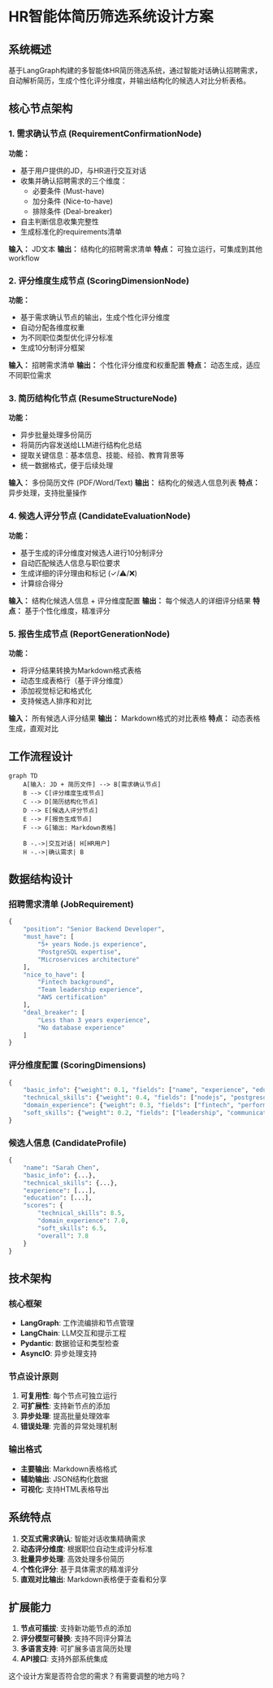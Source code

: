 # HR智能体简历筛选系统设计方案

## 系统概述
基于LangGraph构建的多智能体HR简历筛选系统，通过智能对话确认招聘需求，自动解析简历，生成个性化评分维度，并输出结构化的候选人对比分析表格。

## 核心节点架构

### 1. 需求确认节点 (RequirementConfirmationNode)
**功能：**
- 基于用户提供的JD，与HR进行交互对话
- 收集并确认招聘需求的三个维度：
  - 必要条件 (Must-have)
  - 加分条件 (Nice-to-have) 
  - 排除条件 (Deal-breaker)
- 自主判断信息收集完整性
- 生成标准化的requirements清单

**输入：** JD文本
**输出：** 结构化的招聘需求清单
**特点：** 可独立运行，可集成到其他workflow

### 2. 评分维度生成节点 (ScoringDimensionNode)
**功能：**
- 基于需求确认节点的输出，生成个性化评分维度
- 自动分配各维度权重
- 为不同职位类型优化评分标准
- 生成10分制评分框架

**输入：** 招聘需求清单
**输出：** 个性化评分维度和权重配置
**特点：** 动态生成，适应不同职位需求

### 3. 简历结构化节点 (ResumeStructureNode)
**功能：**
- 异步批量处理多份简历
- 将简历内容发送给LLM进行结构化总结
- 提取关键信息：基本信息、技能、经验、教育背景等
- 统一数据格式，便于后续处理

**输入：** 多份简历文件 (PDF/Word/Text)
**输出：** 结构化的候选人信息列表
**特点：** 异步处理，支持批量操作

### 4. 候选人评分节点 (CandidateEvaluationNode)
**功能：**
- 基于生成的评分维度对候选人进行10分制评分
- 自动匹配候选人信息与职位要求
- 生成详细的评分理由和标记 (✓/⚠️/❌)
- 计算综合得分

**输入：** 结构化候选人信息 + 评分维度配置
**输出：** 每个候选人的详细评分结果
**特点：** 基于个性化维度，精准评分

### 5. 报告生成节点 (ReportGenerationNode)
**功能：**
- 将评分结果转换为Markdown格式表格
- 动态生成表格行（基于评分维度）
- 添加视觉标记和格式化
- 支持候选人排序和对比

**输入：** 所有候选人评分结果
**输出：** Markdown格式的对比表格
**特点：** 动态表格生成，直观对比

## 工作流程设计

```mermaid
graph TD
    A[输入: JD + 简历文件] --> B[需求确认节点]
    B --> C[评分维度生成节点]
    C --> D[简历结构化节点]
    D --> E[候选人评分节点]
    E --> F[报告生成节点]
    F --> G[输出: Markdown表格]
    
    B -.->|交互对话| H[HR用户]
    H -.->|确认需求| B
```

## 数据结构设计

### 招聘需求清单 (JobRequirement)
```python
{
    "position": "Senior Backend Developer",
    "must_have": [
        "5+ years Node.js experience",
        "PostgreSQL expertise",
        "Microservices architecture"
    ],
    "nice_to_have": [
        "Fintech background",
        "Team leadership experience",
        "AWS certification"
    ],
    "deal_breaker": [
        "Less than 3 years experience",
        "No database experience"
    ]
}
```

### 评分维度配置 (ScoringDimensions)
```python
{
    "basic_info": {"weight": 0.1, "fields": ["name", "experience", "education"]},
    "technical_skills": {"weight": 0.4, "fields": ["nodejs", "postgresql", "microservices"]},
    "domain_experience": {"weight": 0.3, "fields": ["fintech", "performance", "compliance"]},
    "soft_skills": {"weight": 0.2, "fields": ["leadership", "communication", "github"]}
}
```

### 候选人信息 (CandidateProfile)
```python
{
    "name": "Sarah Chen",
    "basic_info": {...},
    "technical_skills": {...},
    "experience": [...],
    "education": [...],
    "scores": {
        "technical_skills": 8.5,
        "domain_experience": 7.0,
        "soft_skills": 6.5,
        "overall": 7.8
    }
}
```

## 技术架构

### 核心框架
- **LangGraph**: 工作流编排和节点管理
- **LangChain**: LLM交互和提示工程
- **Pydantic**: 数据验证和类型检查
- **AsyncIO**: 异步处理支持

### 节点设计原则
1. **可复用性**: 每个节点可独立运行
2. **可扩展性**: 支持新节点的添加
3. **异步处理**: 提高批量处理效率
4. **错误处理**: 完善的异常处理机制

### 输出格式
- **主要输出**: Markdown表格格式
- **辅助输出**: JSON结构化数据
- **可视化**: 支持HTML表格导出

## 系统特点

1. **交互式需求确认**: 智能对话收集精确需求
2. **动态评分维度**: 根据职位自动生成评分标准
3. **批量异步处理**: 高效处理多份简历
4. **个性化评分**: 基于具体需求的精准评分
5. **直观对比输出**: Markdown表格便于查看和分享

## 扩展能力

1. **节点可插拔**: 支持新功能节点的添加
2. **评分模型可替换**: 支持不同评分算法
3. **多语言支持**: 可扩展多语言简历处理
4. **API接口**: 支持外部系统集成

这个设计方案是否符合您的需求？有需要调整的地方吗？